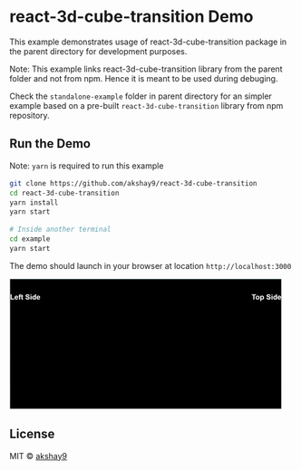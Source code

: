 # react-3d-cube-transition Demo

This example demonstrates usage of react-3d-cube-transition package in the parent directory for development purposes.

Note: This example links react-3d-cube-transition library from the parent folder and not from npm. Hence it is meant to be used during debuging.

Check the `standalone-example` folder in parent directory for an simpler example based on a pre-built `react-3d-cube-transition` library from npm repository.

## Run the Demo
Note: `yarn` is required to run this example
```bash
git clone https://github.com/akshay9/react-3d-cube-transition
cd react-3d-cube-transition
yarn install
yarn start
```
```bash
# Inside another terminal
cd example
yarn start
```

The demo should launch in your browser at location `http://localhost:3000`

[<img width="480" alt="react-3d-cube-transition demo" src="https://github.com/akshay9/react-3d-cube-transition/blob/master/example/public/library-demo.gif?raw=true">](https://akshay-naik.com/react-3d-cube-transition)

## License

MIT © [akshay9](https://github.com/akshay9)
